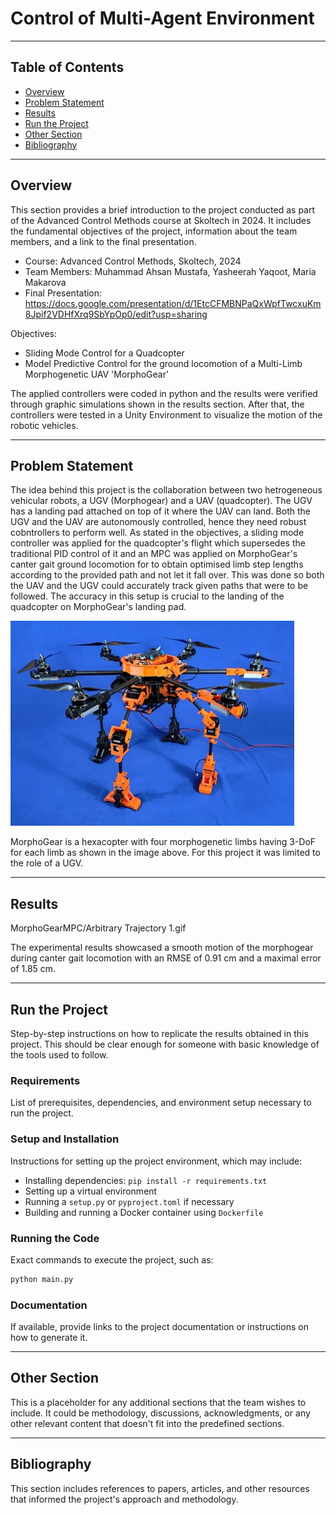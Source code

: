 # Control of Multi-Agent Environment

---

## Table of Contents

- [Overview](#overview)
- [Problem Statement](#problem-statement)
- [Results](#results)
- [Run the Project](#run-the-project)
- [Other Section](#other-section)
- [Bibliography](#bibliography)

---

## Overview
This section provides a brief introduction to the project conducted as part of the Advanced Control Methods course at Skoltech in 2024. It includes the fundamental objectives of the project, information about the team members, and a link to the final presentation.

- Course: Advanced Control Methods, Skoltech, 2024
- Team Members: Muhammad Ahsan Mustafa, Yasheerah Yaqoot, Maria Makarova
- Final Presentation: https://docs.google.com/presentation/d/1EtcCFMBNPaQxWpfTwcxuKm8Jpif2VDHfXrq9SbYpOp0/edit?usp=sharing

Objectives:
- Sliding Mode Control for a Quadcopter
- Model Predictive Control for the ground locomotion of a Multi-Limb Morphogenetic UAV 'MorphoGear'

The applied controllers were coded in python and the results were verified through graphic simulations shown in the results section. After that, the controllers were tested in a Unity Environment to visualize the motion of the robotic vehicles. 

---

## Problem Statement
<!-- This section delves into the specifics of the challenge tackled during the project. It provides context, outlines the objectives, and discusses the significance of the problem. -->

The idea behind this project is the collaboration between two hetrogeneous vehicular robots, a UGV (Morphogear) and a UAV (quadcopter). The UGV has a landing pad attached on top of it where the UAV can land. Both the UGV and the UAV are autonomously controlled, hence they need robust cobntrollers to perform well. As stated in the objectives, a sliding mode controller was applied for the quadcopter's flight which supersedes the traditional PID control of it and an MPC was applied on MorphoGear's canter gait ground locomotion for to obtain optimised limb step lengths according to the provided path and not let it fall over. This was done so both the UAV and the UGV could accurately track given paths that were to be followed. The accuracy in this setup is crucial to the landing of the quadcopter on MorphoGear's landing pad.

![MG](https://github.com/YasheerahYaqoot/acm_project/blob/main/MG.jpg)

MorphoGear is a hexacopter with four morphogenetic limbs having 3-DoF for each limb as shown in the image above. For this project it was limited to the role of a UGV.

<!-- ### Subsection (if any)
Subsections may be added to further break down the problem, provide background information, or elaborate on specific aspects that are crucial to understanding the project's scope. -->

---

## Results
<!-- This is a comment -->
<!-- Detailed explanation of the findings, performance metrics, and outcomes of the project. This section may include graphs, tables, and other visual aids to support the results. -->

MorphoGearMPC/Arbitrary Trajectory 1.gif

The experimental results showcased a smooth motion of the morphogear during canter gait locomotion with an RMSE of 0.91 cm and a maximal error of 1.85 cm.

<!-- ### Subsection (if any)
Subsections may be used to organize results into categories, discuss different algorithms or methods used, or compare various scenarios within the project. -->

---

## Run the Project
Step-by-step instructions on how to replicate the results obtained in this project. This should be clear enough for someone with basic knowledge of the tools used to follow.

### Requirements
List of prerequisites, dependencies, and environment setup necessary to run the project.

### Setup and Installation
Instructions for setting up the project environment, which may include:
- Installing dependencies: `pip install -r requirements.txt`
- Setting up a virtual environment
- Running a `setup.py` or `pyproject.toml` if necessary
- Building and running a Docker container using `Dockerfile`

### Running the Code
Exact commands to execute the project, such as:

```bash
python main.py
```

### Documentation
If available, provide links to the project documentation or instructions on how to generate it.

---

## Other Section
This is a placeholder for any additional sections that the team wishes to include. It could be methodology, discussions, acknowledgments, or any other relevant content that doesn't fit into the predefined sections.

---

## Bibliography
This section includes references to papers, articles, and other resources that informed the project's approach and methodology.
[^1]: M. Martynov, Z. Darush, A. Fedoseev, and D. Tsetserukou, “MorphoGear: An UAV with Multi-Limb Morphogenetic Gear for Rough-Terrain Locomotion,” in 2023 IEEE/ASME International Conference on Advanced Intelligent Mechatronics (AIM), Seattle, WA, USA: IEEE, Jun. 2023, pp. 11–16. doi: 10.1109/AIM46323.2023.10196115.
